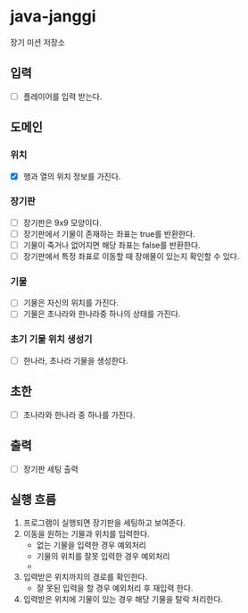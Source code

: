 # java-janggi

장기 미션 저장소

## 입력

- [ ] 플레이어를 입력 받는다.

## 도메인

### 위치

- [x] 행과 열의 위치 정보를 가진다.

### 장기판

- [ ] 장기판은 9x9 모양이다.
- [ ] 장기판에서 기물이 존재하는 좌표는 true를 반환한다.
- [ ] 기물이 죽거나 없어지면 해당 좌표는 false를 반환한다.
- [ ] 장기판에서 특정 좌표로 이동할 때 장애물이 있는지 확인할 수 있다.

### 기물

- [ ] 기물은 자신의 위치를 가진다.
- [ ] 기물은 초나라와 한나라중 하나의 상태를 가진다.

### 초기 기물 위치 생성기

- [ ] 한나라, 초나라 기물을 생성한다.

## 초한

- [ ] 초나라와 한나라 중 하나를 가진다.

## 출력

- [ ] 장기판 세팅 출력

## 실행 흐름

1. 프로그램이 실행되면 장기판을 세팅하고 보여준다.
2. 이동을 원하는 기물과 위치를 입력한다.
    - 없는 기물을 입력한 경우 예외처리
    - 기물의 위치를 잘못 입력한 경우 예외처리
    -
3. 입력받은 위치까지의 경로를 확인한다.
    - 잘 못된 입력을 할 경우 예외처리 후 재입력 한다.
4. 입력받은 위치에 기물이 있는 경우 해당 기물을 탈락 처리한다.
